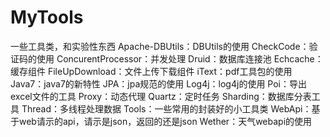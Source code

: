 MyTools
=======
一些工具类，和实验性东西
Apache-DBUtils：DBUtils的使用
CheckCode：验证码的使用
ConcurentProcessor：并发处理
Druid：数据库连接池
Echcache：缓存组件
FileUpDownload：文件上传下载组件
iText：pdf工具包的使用
Java7：java7的新特性
JPA：jpa规范的使用
Log4j：log4j的使用
Poi：导出excel文件的工具
Proxy：动态代理
Quartz：定时任务
Sharding：数据库分表工具
Thread：多线程处理数据
Tools：一些常用的封装好的小工具类
WebApi：基于web请示的api，请示是json，返回的还是json
Wether：天气webapi的使用

